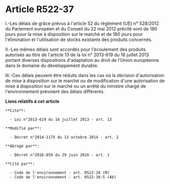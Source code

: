 # Article R522-37

I.-Les délais de grâce prévus à l'article 52 du règlement (UE) n° 528/2012 du Parlement européen et du Conseil du 22 mai 2012
précité sont de 180 jours pour la mise à disposition sur le marché et de 180 jours pour l'élimination et l'utilisation de
stocks existants des produits concernés. 

II.-Les mêmes délais sont accordés pour l'écoulement des produits autorisés au titre de l'article 13 de la loi n° 2013-619 du
16 juillet 2013 portant diverses dispositions d'adaptation au droit de l'Union européenne dans le domaine du développement
durable. 

III.-Ces délais peuvent être réduits dans les cas où la décision d'autorisation de mise à disposition sur le marché ou de
modification d'une autorisation de mise à disposition sur le marché ou un arrêté du ministre chargé de l'environnement
prévoient des délais différents.

**Liens relatifs à cet article**

	**Cite**:

	  - Loi n°2013-619 du 16 juillet 2013 - art. 13

	**Modifié par**:

	  - Décret n°2014-1175 du 13 octobre 2014 - art. 2

	**Abrogé par**:

	  - Décret n°2016-859 du 29 juin 2016 - art. 1

	**Cité par**:

	  - Code de l'environnement - art. R522-28 (M)
	  - Code de l'environnement - art. R522-30-5 (Ab)

